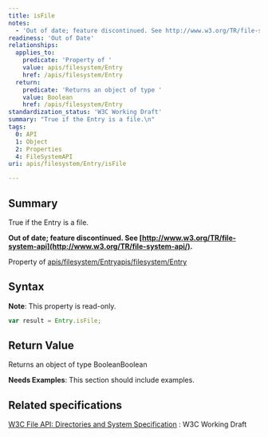 ```yaml
---
title: isFile
notes:
  - 'Out of date; feature discontinued. See http://www.w3.org/TR/file-system-api/.'
readiness: 'Out of Date'
relationships:
  applies_to:
    predicate: 'Property of '
    value: apis/filesystem/Entry
    href: /apis/filesystem/Entry
  return:
    predicate: 'Returns an object of type '
    value: Boolean
    href: /apis/filesystem/Entry
standardization_status: 'W3C Working Draft'
summary: "True if the Entry is a file.\n"
tags:
  0: API
  1: Object
  2: Properties
  4: FileSystemAPI
uri: apis/filesystem/Entry/isFile

---
```

## <span>Summary</span>

True if the Entry is a file.

**Out of date; feature discontinued. See [http://www.w3.org/TR/file-system-api](http://www.w3.org/TR/file-system-api/).**

Property of [apis/filesystem/Entry](/apis/filesystem/Entry)[apis/filesystem/Entry](/apis/filesystem/Entry)

## <span>Syntax</span>

**Note**: This property is read-only.

``` js
var result = Entry.isFile;
```

## <span>Return Value</span>

Returns an object of type BooleanBoolean

**Needs Examples**: This section should include examples.

## <span>Related specifications</span>

[W3C File API: Directories and System Specification](http://dev.w3.org/2009/dap/file-system/pub/FileSystem/)
:   W3C Working Draft
